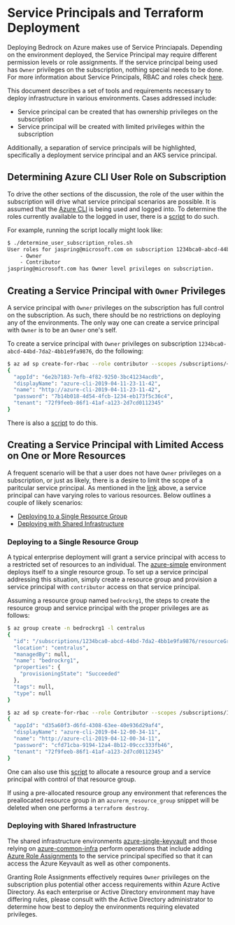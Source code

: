 # Service Principals and Terraform Deployment

Deploying Bedrock on Azure makes use of Service Princiapals.  Depending on the environment deployed, the Service Principal may require different permission levels or role assignments.  If the service principal being used has `Owner` privileges on the subscription, nothing special needs to be done.  For more information about Service Principals, RBAC and roles check [here](https://docs.microsoft.com/en-us/azure/role-based-access-control/overview).

This document describes a set of tools and requirements necessary to deploy infrastructure in various environments.  Cases addressed include:

- Service principal can be created that has ownership privileges on the subscription
- Service principal will be created with limited privileges within the subscription

Additionally, a separation of service principals will be highlighted, specifically a deployment service principal and an AKS service principal.

## Determining Azure CLI User Role on Subscription

To drive the other sections of the discussion, the role of the user within the subscription will drive what service principal scenarios are possible.  It is assumed that the [Azure CLI](https://docs.microsoft.com/en-us/cli/azure/) is being used and logged into.  To determine the roles currently available to the logged in user, there is a [script](./scripts/determin_user_subscription.sh) to do such.

For example, running the script locally might look like:

```bash
$ ./determine_user_subscription_roles.sh
User roles for jaspring@microsoft.com on subscription 1234bca0-abcd-44bd-7da2-4bb1e9fa9876:
    - Owner
    - Contributor
jaspring@microsoft.com has Owner level privileges on subscription.
```

## Creating a Service Principal with `Owner` Privileges

A service principal with `Owner` privileges on the subscription has full control on the subscription.  As such, there should be no restrictions on deploying any of the environments.  The only way one can create a service principal with `Owner` is to be an `Owner` one's self.

To create a service principal with `Owner` privileges on subscription `1234bca0-abcd-44bd-7da2-4bb1e9fa9876`, do the following:

```bash
$ az ad sp create-for-rbac --role contributor --scopes /subscriptions/<subscription id>/resourceGroups/<resource group>
{
  "appId": "6e2b7183-7efb-4f82-9250-3bc41234acdb",
  "displayName": "azure-cli-2019-04-11-23-11-42",
  "name": "http://azure-cli-2019-04-11-23-11-42",
  "password": "7b14b018-4d54-4fcb-1234-eb173f5c36c4",
  "tenant": "72f9feeb-86f1-41af-a123-2d7cd0112345"
}
```

There is also a [script](./scripts/create_service_principal_with_subscription_role.sh) to do this.

## Creating a Service Principal with Limited Access on One or More Resources

A frequent scenario will be that a user does not have `Owner` privileges on a subscription, or just as likely, there is a desire to limit the scope of a paritcular service principal.  As mentioned in the [link](https://docs.microsoft.com/en-us/azure/role-based-access-control/overview) above, a service principal can have varying roles to various resources.  Below outlines a couple of likely scenarios:

- [Deploying to a Single Resource Group](#deploy-to-a-single-resource-group)
- [Deploying with Shared Infrastructure](#deploying-with-shared-infrastructure)

### Deploying to a Single Resource Group

A typical enterprise deployment will grant a service principal with access to a restricted set of resources to an individual.  The [azure-simple](../../environments/azure-simple) environment deploys itself to a single resource group.  To set up a service principal addressing this situation, simply create a resource group and provision a service principal with `contributor` access on that service principal.

Assuming a resource group named `bedrockrg1`, the steps to create the resource group and service principal with the proper privileges are as follows:

```bash
$ az group create -n bedrockrg1 -l centralus
{
  "id": "/subscriptions/1234bca0-abcd-44bd-7da2-4bb1e9fa9876/resourceGroups/bedrockrg1",
  "location": "centralus",
  "managedBy": null,
  "name": "bedrockrg1",
  "properties": {
    "provisioningState": "Succeeded"
  },
  "tags": null,
  "type": null
}

$ az ad sp create-for-rbac --role Contributor --scopes /subscriptions/1234bca0-abcd-44bd-7da2-4bb1e9fa9876/resourceGroups/bedrockrg1
{
  "appId": "d35a60f3-d6fd-4308-63ee-40e936d29af4",
  "displayName": "azure-cli-2019-04-12-00-34-11",
  "name": "http://azure-cli-2019-04-12-00-34-11",
  "password": "cfd71cba-9194-12a4-8b12-09ccc333fb46",
  "tenant": "72f9feeb-86f1-41af-a123-2d7cd0112345"
}
```

One can also use this [script](./scripts/allocate_resource_group_contributor.sh) to allocate a resource group and a service principal with control of that resource group.

If using a pre-allocated resource group any environment that references the preallocated resource group in an `azurerm_resource_group` snippet will be deleted when one performs a `terraform destroy`.

### Deploying with Shared Infrastructure

The shared infrastructure environments [azure-single-keyvault](../../environments/azure-single-keyvault) and those relying on [azure-common-infra](../../environments/azure-common-infra) perform operations that include adding [Azure Role Assignments](https://docs.microsoft.com/en-us/azure/role-based-access-control/overview) to the service principal specified so that it can access the Azure Keyvault as well as other components.

Granting Role Assignments effectively requires `Owner` privileges on the subscription plus potential other access requirements within Azure Active Directory.  As each enterprise or Active Directory environment may have differing rules, please consult with the Active Directory administrator to determine how best to deploy the environments requiring elevated privileges.
